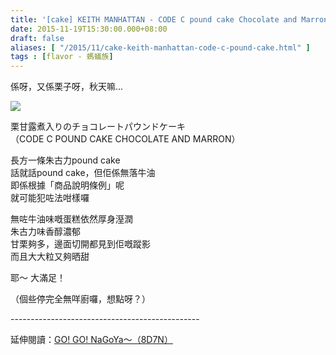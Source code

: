 ```yaml
---
title: '[cake] KEITH MANHATTAN - CODE C pound cake Chocolate and Marron'
date: 2015-11-19T15:30:00.000+08:00
draft: false
aliases: [ "/2015/11/cake-keith-manhattan-code-c-pound-cake.html" ]
tags : [flavor - 螞蟻族]
---
```


係呀，又係栗子呀，秋天嘛...  

[![](https://c1.staticflickr.com/9/8486/28593515952_fda73a59bc_z.jpg)](https://c1.staticflickr.com/9/8486/28593515952_fda73a59bc_z.jpg)

栗甘露煮入りのチョコレートパウンドケーキ  
（CODE C POUND CAKE CHOCOLATE AND MARRON）  
  
長方一條朱古力pound cake  
話就話pound cake，但佢係無落牛油  
即係根據「商品說明條例」呢  
就可能犯咗法咁樣囉  
  
無咗牛油味嘅蛋糕依然厚身溼潤  
朱古力味香醇濃郁  
甘栗夠多，邊面切開都見到佢嘅蹤影  
而且大大粒又夠晒甜  
  
耶～ 大滿足！  
  
（個些停完全無咩廚囉，想點呀？）  
  
\-----------------------------------------------  
  
延伸閱讀：[GO! GO! NaGoYa～（8D7N）](http://www.hidie.net/2015/11/go-go-nagoya8d7n.html)